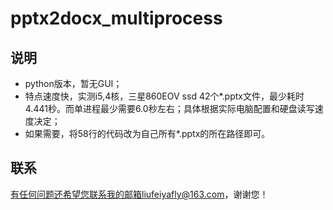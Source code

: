 # pptx2docx_multiprocess

## 说明

- python版本，暂无GUI；
- 特点速度快，实测i5,4核，三星860EOV ssd  42个\*.pptx文件，最少耗时4.441秒。而单进程最少需要6.0秒左右；具体根据实际电脑配置和硬盘读写速度决定；
- 如果需要，将58行的代码改为自己所有\*.pptx的所在路径即可。

## 联系

有任何问题还希望您联系我的邮箱liufeiyafly@163.com，谢谢您！